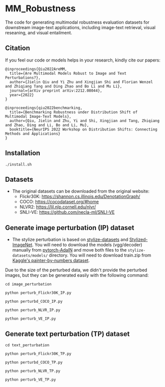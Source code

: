 # MM_Robustness

The code for generating multimodal robustness evaluation datasets for downstream image-text applications, including image-text retrieval, visual reseaning, and visual entailment.

## Citation

If you feel our code or models helps in your research, kindly cite our papers:

```
@inproceedings{Qiu2022AreMM,
  title={Are Multimodal Models Robust to Image and Text Perturbations?},
  author={Jielin Qiu and Yi Zhu and Xingjian Shi and Florian Wenzel and Zhiqiang Tang and Ding Zhao and Bo Li and Mu Li},
  journal={arXiv preprint arXiv:2212.08044},
  year={2022}
}

@inproceedings{qiu2022benchmarking,
  title={Benchmarking Robustness under Distribution Shift of Multimodal Image-Text Models},
  author={Qiu, Jielin and Zhu, Yi and Shi, Xingjian and Tang, Zhiqiang and Zhao, Ding and Li, Bo and Li, Mu},
  booktitle={NeurIPS 2022 Workshop on Distribution Shifts: Connecting Methods and Applications}
}
```

## Installation

```
./install.sh
```

## Datasets

- The original datasets can be downloaded from the original website:
  - Flickr30K: https://shannon.cs.illinois.edu/DenotationGraph/
  - COCO: https://cocodataset.org/#home
  - NLVR2: https://lil.nlp.cornell.edu/nlvr/
  - SNLI-VE: https://github.com/necla-ml/SNLI-VE

## Generate image perturbation (IP) dataset

- The stylize perturbation is based on [stylize-datasets](https://github.com/bethgelab/stylize-datasets) and [Stylized-ImageNet](https://github.com/rgeirhos/Stylized-ImageNet). You will need to download the models (vgg/decoder) manually from [pytorch-AdaIN](https://github.com/naoto0804/pytorch-AdaIN) and move both files to the `stylize-datasets/models/` directory. You will need to download train.zip from [Kaggle's painter-by-numbers dataset](https://www.kaggle.com/c/painter-by-numbers/data).

Due to the size of the perturbed data, we didn't provide the perturbed images, but they can be generated easily with the following command:

```
cd image_perturbation

python perturb_Flickr30K_IP.py  

python perturbd_COCO_IP.py 

python perturb_NLVR_IP.py 

python perturb_VE_IP.py 
```

## Generate text perturbation (TP) dataset

```
cd text_perturbation

python perturb_Flickr30K_TP.py  

python perturbd_COCO_TP.py 

python perturb_NLVR_TP.py 

python perturb_VE_TP.py 
```


